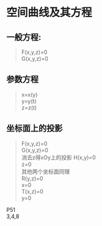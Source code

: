 # 空间曲线及其方程  
## 一般方程:  
>F(x,y,z)=0  
G(x,y,z)=0  


## 参数方程  
>x=x(y)  
y=y(t)  
z=z(t)


## 坐标面上的投影  
>F(x,y,z)=0  
G(x,y,z)=0  
消去z得xOy上的投影 
>H(x,y)=0  
z=0  
其他两个坐标面同理   
>R(y,z)=0  
x=0  
>T(x,z)=0  
y=0  


P51  
3,4,8  
